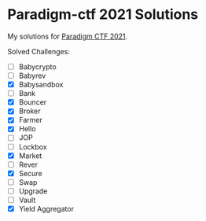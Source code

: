 # Paradigm-ctf 2021 Solutions

My solutions for [Paradigm CTF 2021](https://ctf.paradigm.xyz/).

Solved Challenges:

- [ ] Babycrypto
- [ ] Babyrev
- [x] Babysandbox
- [ ] Bank
- [x] Bouncer
- [x] Broker
- [x] Farmer
- [x] Hello
- [ ] JOP
- [ ] Lockbox
- [x] Market
- [ ] Rever
- [x] Secure
- [ ] Swap
- [ ] Upgrade
- [ ] Vault
- [x] Yield Aggregator
